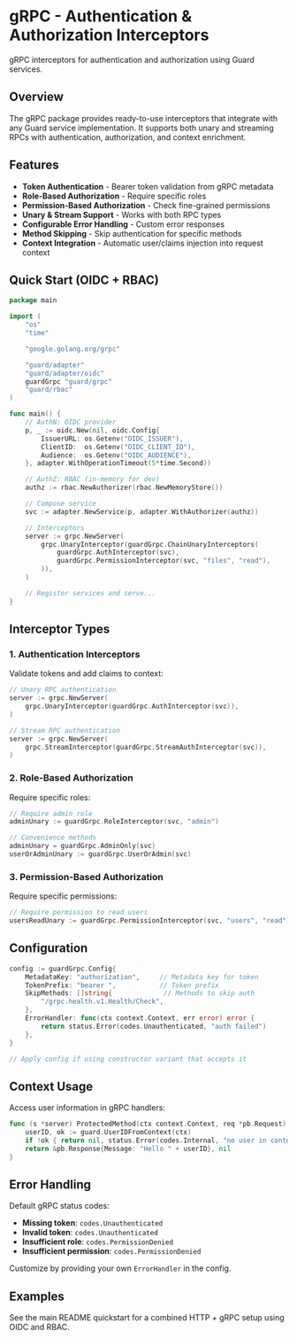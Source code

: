 # gRPC - Authentication & Authorization Interceptors

gRPC interceptors for authentication and authorization using Guard services.

## Overview

The gRPC package provides ready-to-use interceptors that integrate with any Guard service implementation. It supports both unary and streaming RPCs with authentication, authorization, and context enrichment.

## Features

- **Token Authentication** - Bearer token validation from gRPC metadata
- **Role-Based Authorization** - Require specific roles 
- **Permission-Based Authorization** - Check fine-grained permissions
- **Unary & Stream Support** - Works with both RPC types
- **Configurable Error Handling** - Custom error responses
- **Method Skipping** - Skip authentication for specific methods
- **Context Integration** - Automatic user/claims injection into request context

## Quick Start (OIDC + RBAC)

```go
package main

import (
    "os"
    "time"

    "google.golang.org/grpc"

    "guard/adapter"
    "guard/adapter/oidc"
    guardGrpc "guard/grpc"
    "guard/rbac"
)

func main() {
    // AuthN: OIDC provider
    p, _ := oidc.New(nil, oidc.Config{
        IssuerURL: os.Getenv("OIDC_ISSUER"),
        ClientID:  os.Getenv("OIDC_CLIENT_ID"),
        Audience:  os.Getenv("OIDC_AUDIENCE"),
    }, adapter.WithOperationTimeout(5*time.Second))

    // AuthZ: RBAC (in-memory for dev)
    authz := rbac.NewAuthorizer(rbac.NewMemoryStore())

    // Compose service
    svc := adapter.NewService(p, adapter.WithAuthorizer(authz))

    // Interceptors
    server := grpc.NewServer(
        grpc.UnaryInterceptor(guardGrpc.ChainUnaryInterceptors(
            guardGrpc.AuthInterceptor(svc),
            guardGrpc.PermissionInterceptor(svc, "files", "read"),
        )),
    )

    // Register services and serve...
}
```

## Interceptor Types

### 1. Authentication Interceptors

Validate tokens and add claims to context:

```go
// Unary RPC authentication
server := grpc.NewServer(
    grpc.UnaryInterceptor(guardGrpc.AuthInterceptor(svc)),
)

// Stream RPC authentication
server := grpc.NewServer(
    grpc.StreamInterceptor(guardGrpc.StreamAuthInterceptor(svc)),
)
```

### 2. Role-Based Authorization

Require specific roles:

```go
// Require admin role
adminUnary := guardGrpc.RoleInterceptor(svc, "admin")

// Convenience methods
adminUnary = guardGrpc.AdminOnly(svc)
userOrAdminUnary := guardGrpc.UserOrAdmin(svc)
```

### 3. Permission-Based Authorization

Require specific permissions:

```go
// Require permission to read users
usersReadUnary := guardGrpc.PermissionInterceptor(svc, "users", "read")
```

## Configuration

```go
config := guardGrpc.Config{
    MetadataKey: "authorization",     // Metadata key for token
    TokenPrefix: "bearer ",           // Token prefix  
    SkipMethods: []string{             // Methods to skip auth
        "/grpc.health.v1.Health/Check",
    },
    ErrorHandler: func(ctx context.Context, err error) error {
        return status.Error(codes.Unauthenticated, "auth failed")
    },
}

// Apply config if using constructor variant that accepts it
```

## Context Usage

Access user information in gRPC handlers:

```go
func (s *server) ProtectedMethod(ctx context.Context, req *pb.Request) (*pb.Response, error) {
    userID, ok := guard.UserIDFromContext(ctx)
    if !ok { return nil, status.Error(codes.Internal, "no user in context") }
    return &pb.Response{Message: "Hello " + userID}, nil
}
```

## Error Handling

Default gRPC status codes:

- **Missing token**: `codes.Unauthenticated`
- **Invalid token**: `codes.Unauthenticated` 
- **Insufficient role**: `codes.PermissionDenied`
- **Insufficient permission**: `codes.PermissionDenied`

Customize by providing your own `ErrorHandler` in the config.

## Examples

See the main README quickstart for a combined HTTP + gRPC setup using OIDC and RBAC. 